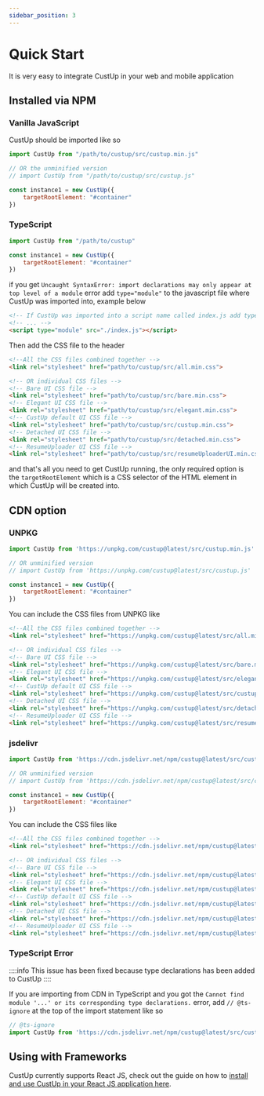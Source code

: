 ```yaml
---
sidebar_position: 3
---
```


# Quick Start

It is very easy to integrate CustUp in your web and mobile application

## Installed via NPM

### Vanilla JavaScript

CustUp should be imported like so

```js
import CustUp from "/path/to/custup/src/custup.min.js"

// OR the unminified version
// import CustUp from "/path/to/custup/src/custup.js"

const instance1 = new CustUp({
    targetRootElement: "#container"
})
```

### TypeScript

```js
import CustUp from "/path/to/custup"

const instance1 = new CustUp({
    targetRootElement: "#container"
})
```

if you get `Uncaught SyntaxError: import declarations may only appear at top level of a module` error add `type="module"` to the javascript file where CustUp was imported into, example below

```html
<!-- If CustUp was imported into a script name called index.js add type="module" -->
<!-- ... -->
<script type="module" src="./index.js"></script>
```

Then add the CSS file to the header

```html
<!--All the CSS files combined together -->
<link rel="stylesheet" href="path/to/custup/src/all.min.css">

<!-- OR individual CSS files -->
<!-- Bare UI CSS file -->
<link rel="stylesheet" href="path/to/custup/src/bare.min.css">
<!-- Elegant UI CSS file -->
<link rel="stylesheet" href="path/to/custup/src/elegant.min.css">
<!-- CustUp default UI CSS file -->
<link rel="stylesheet" href="path/to/custup/src/custup.min.css">
<!-- Detached UI CSS file -->
<link rel="stylesheet" href="path/to/custup/src/detached.min.css">
<!-- ResumeUploader UI CSS file -->
<link rel="stylesheet" href="path/to/custup/src/resumeUploaderUI.min.css">
```

and that's all you need to get CustUp running, the only required option is the `targetRootElement` which is a CSS selector of the HTML element in which CustUp will be created into.

## CDN option

### UNPKG

```js
import CustUp from 'https://unpkg.com/custup@latest/src/custup.min.js' 

// OR unminified version
// import CustUp from 'https://unpkg.com/custup@latest/src/custup.js' 

const instance1 = new CustUp({
    targetRootElement: "#container"
})
```

You can include the CSS files from UNPKG like

```html
<!--All the CSS files combined together -->
<link rel="stylesheet" href="https://unpkg.com/custup@latest/src/all.min.css">

<!-- OR individual CSS files -->
<!-- Bare UI CSS file -->
<link rel="stylesheet" href="https://unpkg.com/custup@latest/src/bare.min.css">
<!-- Elegant UI CSS file -->
<link rel="stylesheet" href="https://unpkg.com/custup@latest/src/elegant.min.css">
<!-- CustUp default UI CSS file -->
<link rel="stylesheet" href="https://unpkg.com/custup@latest/src/custup.min.css">
<!-- Detached UI CSS file -->
<link rel="stylesheet" href="https://unpkg.com/custup@latest/src/detached.min.css">
<!-- ResumeUploader UI CSS file -->
<link rel="stylesheet" href="https://unpkg.com/custup@latest/src/resumeUploaderUI.min.css">
```

### jsdelivr

```js
import CustUp from 'https://cdn.jsdelivr.net/npm/custup@latest/src/custup.min.js' 

// OR unminified version
// import CustUp from 'https://cdn.jsdelivr.net/npm/custup@latest/src/custup.js' 

const instance1 = new CustUp({
    targetRootElement: "#container"
})
```

You can include the CSS files like

```html
<!--All the CSS files combined together -->
<link rel="stylesheet" href="https://cdn.jsdelivr.net/npm/custup@latest/src/all.min.css">

<!-- OR individual CSS files -->
<!-- Bare UI CSS file -->
<link rel="stylesheet" href="https://cdn.jsdelivr.net/npm/custup@latest/src/bare.min.css">
<!-- Elegant UI CSS file -->
<link rel="stylesheet" href="https://cdn.jsdelivr.net/npm/custup@latest/src/elegant.min.css">
<!-- CustUp default UI CSS file -->
<link rel="stylesheet" href="https://cdn.jsdelivr.net/npm/custup@latest/src/custup.min.css">
<!-- Detached UI CSS file -->
<link rel="stylesheet" href="https://cdn.jsdelivr.net/npm/custup@latest/src/detached.min.css">
<!-- ResumeUploader UI CSS file -->
<link rel="stylesheet" href="https://cdn.jsdelivr.net/npm/custup@latest/src/resumeUploaderUI.min.css">
```
  
### TypeScript Error

::::info
This issue has been fixed because type declarations has been added to CustUp
::::

If you are importing from CDN in TypeScript and you got the `Cannot find module '...' or its corresponding type declarations.` error, add `// @ts-ignore` at the top of the import statement like so

```ts
// @ts-ignore
import CustUp from 'https://cdn.jsdelivr.net/npm/custup@latest/src/custup.min.js' 
```

## Using with Frameworks

CustUp currently supports React JS, check out the guide on how to [install and use CustUp in your React JS application here](/docs/frameworks/react-js).
